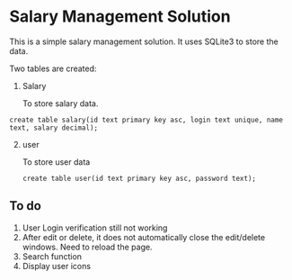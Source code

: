 # Salary Management Solution

This is a simple salary management solution. It uses SQLite3 to store the data.

Two tables are created:

1. Salary

   To store salary data.

```create table salary(id text primary key asc, login text unique, name text, salary decimal);```

2. user

   To store user data

   ```create table user(id text primary key asc, password text);```



## To do

   1. User Login verification still not working
   2. After edit or delete, it does not automatically close the edit/delete windows. Need to reload the page.
   3. Search function
   4. Display user icons